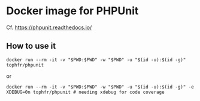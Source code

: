 # Docker image for PHPUnit

Cf. https://phpunit.readthedocs.io/

## How to use it

    docker run --rm -it -v "$PWD:$PWD" -w "$PWD" -u "$(id -u):$(id -g)" tophfr/phpunit

or

    docker run --rm -it -v "$PWD:$PWD" -w "$PWD" -u "$(id -u):$(id -g)" -e XDEBUG=0n tophfr/phpunit # needing xdebug for code coverage
